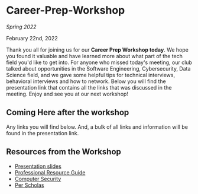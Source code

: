 # Career-Prep-Workshop

*Spring 2022*

February 22nd, 2022 <br>

Thank you all for joining us for our **Career Prep Workshop today**. We hope you found it valuable and have learned more about what part of the tech field you'd like to get into. For anyone who missed today's meeting, our club talked about opportunities in the Software Engineering, Cybersecurity, Data Science field, and we gave some helpful tips for technical interviews, behavioral interviews and how to network. Below you will find the presentation link that contains all the links that was discussed in the meeting. Enjoy and see you at our next workshop!

## Coming Here after the workshop

Any links you will find below. And, a bulk of all links and information will be found in the presentation link.

## Resources from the Workshop

- [Presentation slides](https://docs.google.com/presentation/d/1DH8y6xMGkS3IuoWGrCCXxqeE6ZmRCBJDqdiMtBLGpgs/edit?usp=sharing) <br>
- [Professional Resource Guide](https://docs.google.com/document/d/19O7NatuPSWLcFuuj0jERadZkXnk-cS10cTqaXjZQl7Q/edit) <br>
- [Computer Security](https://nakedsecurity.sophos.com/)
- [Per Scholas](https://perscholas.org/news/per-scholas-and-microsoft-collaborate-to-expand-cloud-training-across-the-u-s/?utm_campaign=PR&utm_content=197540103&utm_medium=social&utm_source=facebook&hss_channel=fbp-244448625602084)
